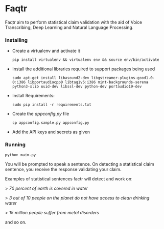 # Faqtr

Faqtr aim to perform statistical claim validation with the aid of Voice Transcribing, Deep Learning and Natural Language Processing.

### Installing

* Create a virtualenv and activate it

    `pip install virtualenv && virtualenv env && source env/bin/activate`

* Install the additional libraries required to support packages being used

  ```
  sudo apt-get install libasound2-dev libgstreamer-plugins-good1.0-0:i386 libportaudiocpp0 libtag1v5:i386 mint-backgrounds-serena python3-xlib uuid-dev libssl-dev python-dev portaudio19-dev
  ```

* Install Requirements:

	`sudo pip install -r requirements.txt`

* Create the *appconfig.py* file

    `cp appconfig.sample.py appconfig.py`

* Add the API keys and secrets as given

### Running

`python main.py`

You will be prompted to speak a sentence. On detecting a statistical claim sentence, you receive the response validating your claim.

Examples of statistical sentences factr will detect and work on:

\> *70 percent of earth is covered in water*

\> *3 out of 10 people on the planet do not have access to clean drinking water*

\> *15 million people suffer from metal disorders*

and so on.
